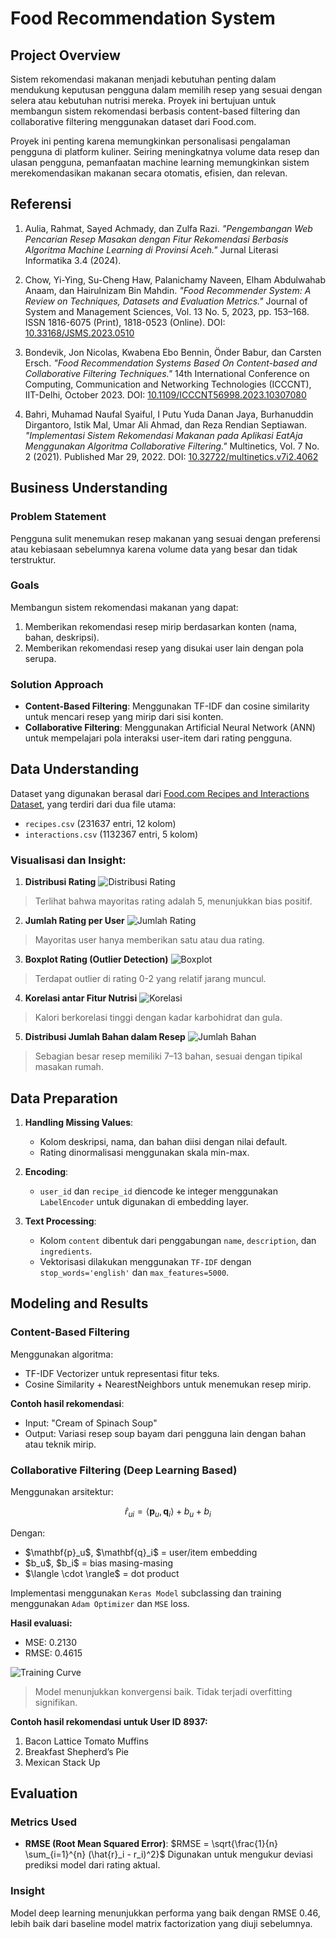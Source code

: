 # Food Recommendation System

## Project Overview

Sistem rekomendasi makanan menjadi kebutuhan penting dalam mendukung keputusan pengguna dalam memilih resep yang sesuai dengan selera atau kebutuhan nutrisi mereka. Proyek ini bertujuan untuk membangun sistem rekomendasi berbasis content-based filtering dan collaborative filtering menggunakan dataset dari Food.com.

Proyek ini penting karena memungkinkan personalisasi pengalaman pengguna di platform kuliner. Seiring meningkatnya volume data resep dan ulasan pengguna, pemanfaatan machine learning memungkinkan sistem merekomendasikan makanan secara otomatis, efisien, dan relevan.


## Referensi

1. Aulia, Rahmat, Sayed Achmady, dan Zulfa Razi. *"Pengembangan Web Pencarian Resep Masakan dengan Fitur Rekomendasi Berbasis Algoritma Machine Learning di Provinsi Aceh."* Jurnal Literasi Informatika 3.4 (2024).

2. Chow, Yi-Ying, Su-Cheng Haw, Palanichamy Naveen, Elham Abdulwahab Anaam, dan Hairulnizam Bin Mahdin. *"Food Recommender System: A Review on Techniques, Datasets and Evaluation Metrics."* Journal of System and Management Sciences, Vol. 13 No. 5, 2023, pp. 153–168. ISSN 1816-6075 (Print), 1818-0523 (Online). DOI: [10.33168/JSMS.2023.0510](https://doi.org/10.33168/JSMS.2023.0510)

3. Bondevik, Jon Nicolas, Kwabena Ebo Bennin, Önder Babur, dan Carsten Ersch. *"Food Recommendation Systems Based On Content-based and Collaborative Filtering Techniques."* 14th International Conference on Computing, Communication and Networking Technologies (ICCCNT), IIT-Delhi, October 2023. DOI: [10.1109/ICCCNT56998.2023.10307080](https://www.researchgate.net/publication/374418599_Food_Recommendation_Systems_Based_On_Content-based_and_Collaborative_Filtering_Techniques)

4. Bahri, Muhamad Naufal Syaiful, I Putu Yuda Danan Jaya, Burhanuddin Dirgantoro, Istik Mal, Umar Ali Ahmad, dan Reza Rendian Septiawan. *"Implementasi Sistem Rekomendasi Makanan pada Aplikasi EatAja Menggunakan Algoritma Collaborative Filtering."* Multinetics, Vol. 7 No. 2 (2021). Published Mar 29, 2022. DOI: [10.32722/multinetics.v7i2.4062](https://doi.org/10.32722/multinetics.v7i2.4062)

## Business Understanding

### Problem Statement

Pengguna sulit menemukan resep makanan yang sesuai dengan preferensi atau kebiasaan sebelumnya karena volume data yang besar dan tidak terstruktur.

### Goals

Membangun sistem rekomendasi makanan yang dapat:

1. Memberikan rekomendasi resep mirip berdasarkan konten (nama, bahan, deskripsi).
2. Memberikan rekomendasi resep yang disukai user lain dengan pola serupa.

### Solution Approach

* **Content-Based Filtering**: Menggunakan TF-IDF dan cosine similarity untuk mencari resep yang mirip dari sisi konten.
* **Collaborative Filtering**: Menggunakan Artificial Neural Network (ANN) untuk mempelajari pola interaksi user-item dari rating pengguna.

## Data Understanding

Dataset yang digunakan berasal dari [Food.com Recipes and Interactions Dataset](https://www.kaggle.com/datasets/shuyangli94/food-com-recipes-and-user-interactions), yang terdiri dari dua file utama:

* `recipes.csv` (231637 entri, 12 kolom)
* `interactions.csv` (1132367 entri, 5 kolom)

### Visualisasi dan Insight:

1. **Distribusi Rating**
   ![Distribusi Rating](img/dis_rating.png)

> Terlihat bahwa mayoritas rating adalah 5, menunjukkan bias positif.

2. **Jumlah Rating per User**
   ![Jumlah Rating](img/jumlah_rating.png)

> Mayoritas user hanya memberikan satu atau dua rating.

3. **Boxplot Rating (Outlier Detection)**
   ![Boxplot](img/boxplot.png)

> Terdapat outlier di rating 0-2 yang relatif jarang muncul.

4. **Korelasi antar Fitur Nutrisi**
   ![Korelasi](img/kor.png)

> Kalori berkorelasi tinggi dengan kadar karbohidrat dan gula.

5. **Distribusi Jumlah Bahan dalam Resep**
   ![Jumlah Bahan](img/dis_bahan_resep.png)

> Sebagian besar resep memiliki 7–13 bahan, sesuai dengan tipikal masakan rumah.

## Data Preparation

1. **Handling Missing Values**:

   * Kolom deskripsi, nama, dan bahan diisi dengan nilai default.
   * Rating dinormalisasi menggunakan skala min-max.

2. **Encoding**:

   * `user_id` dan `recipe_id` diencode ke integer menggunakan `LabelEncoder` untuk digunakan di embedding layer.

3. **Text Processing**:

   * Kolom `content` dibentuk dari penggabungan `name`, `description`, dan `ingredients`.
   * Vektorisasi dilakukan menggunakan `TF-IDF` dengan `stop_words='english'` dan `max_features=5000`.

## Modeling and Results

### Content-Based Filtering

Menggunakan algoritma:

* TF-IDF Vectorizer untuk representasi fitur teks.
* Cosine Similarity + NearestNeighbors untuk menemukan resep mirip.

**Contoh hasil rekomendasi**:

* Input: "Cream of Spinach Soup"
* Output: Variasi resep soup bayam dari pengguna lain dengan bahan atau teknik mirip.

### Collaborative Filtering (Deep Learning Based)

Menggunakan arsitektur:

```math
\hat{r}_{ui} = \langle \mathbf{p}_u, \mathbf{q}_i \rangle + b_u + b_i
```

Dengan:

* \$\mathbf{p}\_u\$, \$\mathbf{q}\_i\$ = user/item embedding
* \$b\_u\$, \$b\_i\$ = bias masing-masing
* \$\langle \cdot \rangle\$ = dot product

Implementasi menggunakan `Keras Model` subclassing dan training menggunakan `Adam Optimizer` dan `MSE` loss.

**Hasil evaluasi:**

* MSE: 0.2130
* RMSE: 0.4615

![Training Curve](img/plot.png)

> Model menunjukkan konvergensi baik. Tidak terjadi overfitting signifikan.

**Contoh hasil rekomendasi untuk User ID 8937:**

1. Bacon Lattice Tomato Muffins
2. Breakfast Shepherd’s Pie
3. Mexican Stack Up

## Evaluation

### Metrics Used

* **RMSE (Root Mean Squared Error)**:
  $RMSE = \sqrt{\frac{1}{n} \sum_{i=1}^{n} (\hat{r}_i - r_i)^2}$
  Digunakan untuk mengukur deviasi prediksi model dari rating aktual.

### Insight

Model deep learning menunjukkan performa yang baik dengan RMSE 0.46, lebih baik dari baseline model matrix factorization yang diuji sebelumnya.


